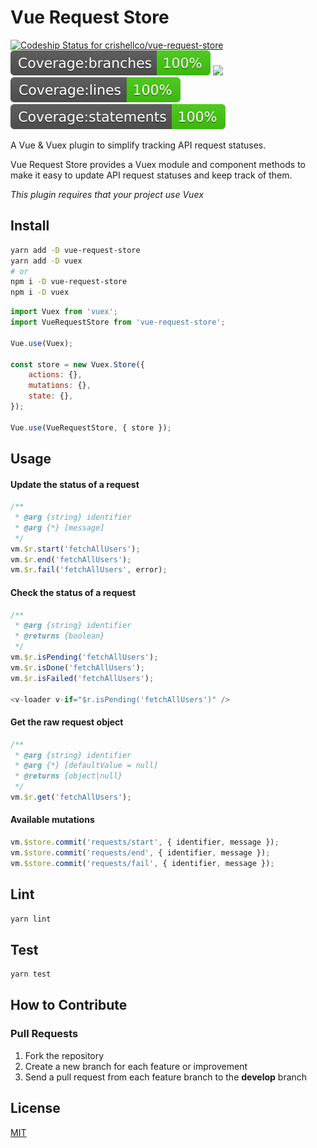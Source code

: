 # Vue Request Store
[![Codeship Status for crishellco/vue-request-store](https://app.codeship.com/projects/6fc2e700-35f9-0137-5a4a-56926ea83142/status?branch=master)](https://app.codeship.com/projects/332904)
![](badges/badge-branches.svg)
![](badges/badge-functionss.svg)
![](badges/badge-lines.svg)
![](badges/badge-statements.svg)

A Vue & Vuex plugin to simplify tracking API request statuses.

Vue Request Store provides a Vuex module and component methods to make it easy to update API request statuses and keep track of them.

_This plugin requires that your project use Vuex_

## Install

```bash
yarn add -D vue-request-store
yarn add -D vuex
# or
npm i -D vue-request-store
npm i -D vuex
```

```javascript
import Vuex from 'vuex';
import VueRequestStore from 'vue-request-store';

Vue.use(Vuex);

const store = new Vuex.Store({
    actions: {},
    mutations: {},
    state: {},
});

Vue.use(VueRequestStore, { store });
```

## Usage

#### Update the status of a request
```javascript
/**
 * @arg {string} identifier
 * @arg {*} [message]
 */
vm.$r.start('fetchAllUsers');
vm.$r.end('fetchAllUsers');
vm.$r.fail('fetchAllUsers', error);

```

#### Check the status of a request
```javascript
/**
 * @arg {string} identifier
 * @returns {boolean}
 */
vm.$r.isPending('fetchAllUsers');
vm.$r.isDone('fetchAllUsers');
vm.$r.isFailed('fetchAllUsers');

<v-loader v-if="$r.isPending('fetchAllUsers')" />

```

#### Get the raw request object
```javascript
/**
 * @arg {string} identifier
 * @arg {*} [defaultValue = null]
 * @returns {object|null}
 */
vm.$r.get('fetchAllUsers');
```

#### Available mutations
```javascript
vm.$store.commit('requests/start', { identifier, message });
vm.$store.commit('requests/end', { identifier, message });
vm.$store.commit('requests/fail', { identifier, message });
```

## Lint
```bash
yarn lint
```

## Test
```bash
yarn test
```

## How to Contribute

### Pull Requests

1. Fork the repository
2. Create a new branch for each feature or improvement
3. Send a pull request from each feature branch to the **develop** branch

## License

[MIT](http://opensource.org/licenses/MIT)
